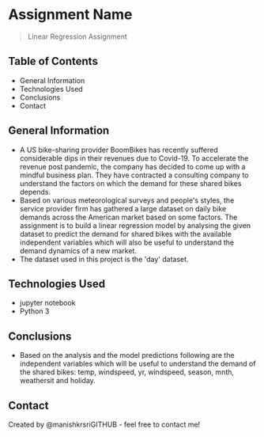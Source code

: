 # Assignment Name
>Linear Regression Assignment


## Table of Contents
* General Information
* Technologies Used
* Conclusions
* Contact

<!-- You can include any other section that is pertinent to your problem -->

## General Information
- A US bike-sharing provider BoomBikes has recently suffered considerable dips in their revenues due to Covid-19. To accelerate the revenue post pandemic, the company has decided to come up with a mindful business plan. They have contracted a consulting company to understand the factors on which the demand for these shared bikes depends.
- Based on various meteorological surveys and people's styles, the service provider firm has gathered a large dataset on daily bike demands across the American market based on some factors. The assignment is to build a linear regression model by analysing the given dataset to predict the demand for shared bikes with the available independent variables which will also be useful to understand the demand dynamics of a new market.  
- The dataset used in this project is the 'day' dataset.

## Technologies Used
- jupyter notebook
- Python 3

<!-- As the libraries versions keep on changing, it is recommended to mention the version of library used in this project -->
 
## Conclusions
- Based on the analysis and the model predictions following are the independent variables which will be useful to understand the demand of the shared bikes:
  temp, windspeed, yr, windspeed, season, mnth, weathersit and holiday.

## Contact
Created by @manishkrsriGITHUB - feel free to contact me!


<!-- Optional -->
<!-- ## License -->
<!-- This project is open source and available under the [... License](). -->

<!-- You don't have to include all sections - just the one's relevant to your project -->
